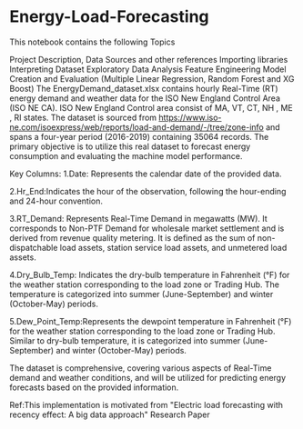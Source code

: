 # Energy-Load-Forecasting
This notebook contains the following Topics

Project Description, Data Sources and other references
Importing libraries
Interpreting Dataset
Exploratory Data Analysis
Feature Engineering
Model Creation and Evaluation (Multiple Linear Regression, Random Forest and XG Boost)
The EnergyDemand_dataset.xlsx contains hourly Real-Time (RT) energy demand and weather data for the ISO New England Control Area (ISO NE CA). ISO New England Control area consist of MA, VT, CT, NH , ME , RI states.
The dataset is sourced from https://www.iso-ne.com/isoexpress/web/reports/load-and-demand/-/tree/zone-info and spans a four-year period (2016-2019) containing 35064 records. The primary objective is to utilize this real dataset to forecast energy consumption and evaluating the machine model performance.


Key Columns:
1.Date: Represents the calendar date of the provided data.

2.Hr_End:Indicates the hour of the observation, following the hour-ending and 24-hour convention.

3.RT_Demand: Represents Real-Time Demand in megawatts (MW). It corresponds to Non-PTF Demand for wholesale market settlement and is derived from revenue quality metering. It is defined as the sum of non-dispatchable load assets, station service load assets, and unmetered load assets.

4.Dry_Bulb_Temp: Indicates the dry-bulb temperature in Fahrenheit (°F) for the weather station corresponding to the load zone or Trading Hub. The temperature is categorized into summer (June-September) and winter (October-May) periods.

5.Dew_Point_Temp:Represents the dewpoint temperature in Fahrenheit (°F) for the weather station corresponding to the load zone or Trading Hub. Similar to dry-bulb temperature, it is categorized into summer (June-September) and winter (October-May) periods.

The dataset is comprehensive, covering various aspects of Real-Time demand and weather conditions, and will be utilized for predicting energy forecasts based on the provided information.

Ref:This implementation is motivated from "Electric load forecasting with recency effect: A big data approach" Research Paper
